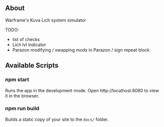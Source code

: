 ## About

Warframe's Kuva Lich system simulator

TODO:
- list of checks
- Lich lvl indicator
- Parazon modifying / swapping mods in Parazon / sign repeat block
   
## Available Scripts

### npm start

Runs the app in the development mode.
Open http://localhost:8080 to view it in the browser.

### npm run build

Builds a static copy of your site to the `docs/` folder.
